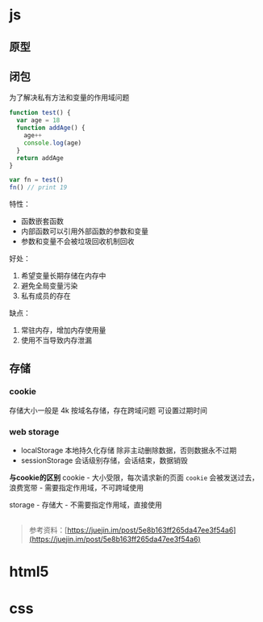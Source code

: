 
# js

## 原型

## 闭包
为了解决私有方法和变量的作用域问题

```js
function test() {
  var age = 18
  function addAge() {
    age++
    console.log(age)
  }
  return addAge
}

var fn = test()
fn() // print 19
```

特性：
- 函数嵌套函数
- 内部函数可以引用外部函数的参数和变量
- 参数和变量不会被垃圾回收机制回收

好处：
1. 希望变量长期存储在内存中
2. 避免全局变量污染
3. 私有成员的存在

缺点：
1. 常驻内存，增加内存使用量
2. 使用不当导致内存泄漏



## 存储

### cookie
存储大小一般是 4k
按域名存储，存在跨域问题
可设置过期时间

### web storage
- localStorage 本地持久化存储 除非主动删除数据，否则数据永不过期
- sessionStorage 会话级别存储，会话结束，数据销毁

**与cookie的区别**
cookie
    - 大小受限，每次请求新的页面 `cookie` 会被发送过去，浪费宽带
    - 需要指定作用域，不可跨域使用

storage
    - 存储大
    - 不需要指定作用域，直接使用





## 

>参考资料：[https://juejin.im/post/5e8b163ff265da47ee3f54a6](https://juejin.im/post/5e8b163ff265da47ee3f54a6)

# html5

# css

